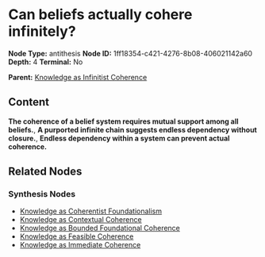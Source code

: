 # Can beliefs actually cohere infinitely?

**Node Type:** antithesis
**Node ID:** 1ff18354-c421-4276-8b08-406021142a60
**Depth:** 4
**Terminal:** No

**Parent:** [Knowledge as Infinitist Coherence](knowledge-as-infinitist-coherence-synthesis-0ec016ac-1faa-4df1-b415-f26975c585d5.md)

## Content

**The coherence of a belief system requires mutual support among all beliefs.**, **A purported infinite chain suggests endless dependency without closure.**, **Endless dependency within a system can prevent actual coherence.**

## Related Nodes

### Synthesis Nodes

- [Knowledge as Coherentist Foundationalism](knowledge-as-coherentist-foundationalism-synthesis-c9bef1c0-e7f6-4f75-b2f5-3f01fc66dc90.md)
- [Knowledge as Contextual Coherence](knowledge-as-contextual-coherence-synthesis-eb76782d-d1ca-4d28-ad65-03475cac6756.md)
- [Knowledge as Bounded Foundational Coherence](knowledge-as-bounded-foundational-coherence-synthesis-24d1edce-f080-4d8c-b4bb-9642634154b0.md)
- [Knowledge as Feasible Coherence](knowledge-as-feasible-coherence-synthesis-74b9eef0-9aaa-4914-b574-da4262220ede.md)
- [Knowledge as Immediate Coherence](knowledge-as-immediate-coherence-synthesis-1926b8c5-e05c-43f9-8ee3-b36f4111f413.md)
